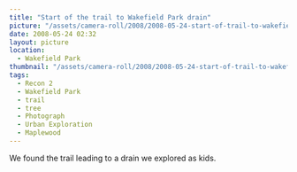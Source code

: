 ```yaml
---
title: "Start of the trail to Wakefield Park drain"
picture: "/assets/camera-roll/2008/2008-05-24-start-of-trail-to-wakefield-park-drain/recon-2-001.jpg"
date: 2008-05-24 02:32
layout: picture
location:
  - Wakefield Park
thumbnail: "/assets/camera-roll/2008/2008-05-24-start-of-trail-to-wakefield-park-drain/recon-2-001-thumbnail.jpg"
tags:
  - Recon 2
  - Wakefield Park
  - trail
  - tree
  - Photograph
  - Urban Exploration
  - Maplewood
---
```

We found the trail leading to a drain we explored as kids.
